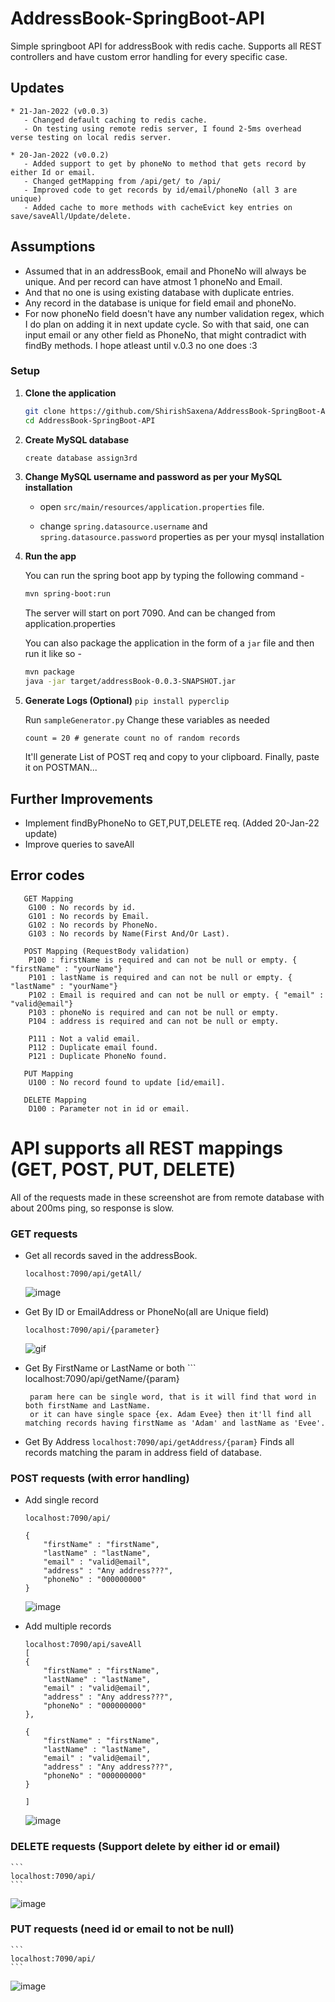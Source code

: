 # AddressBook-SpringBoot-API
Simple springboot API for addressBook with redis cache. Supports all REST controllers and have custom error handling for every specific case.

## Updates
	* 21-Jan-2022 (v0.0.3)
	   - Changed default caching to redis cache.
	   - On testing using remote redis server, I found 2-5ms overhead verse testing on local redis server.
	   
	* 20-Jan-2022 (v0.0.2)
	   - Added support to get by phoneNo to method that gets record by either Id or email.
	   - Changed getMapping from /api/get/ to /api/
	   - Improved code to get records by id/email/phoneNo (all 3 are unique)
	   - Added cache to more methods with cacheEvict key entries on save/saveAll/Update/delete.
	  
## Assumptions
 - Assumed that in an addressBook, email and PhoneNo will always be unique. And per record can have atmost 1 phoneNo and Email.
 - And that no one is using existing database with duplicate entries.
 - Any record in the database is unique for field email and phoneNo.
 - For now phoneNo field doesn't have any number validation regex, which I do plan on adding it in next update cycle. So with that said, one can input email or any other field as PhoneNo, that might contradict with findBy methods. I hope atleast until v.0.3 no one does :3
 
	
### Setup

1. **Clone the application**

	```bash
	git clone https://github.com/ShirishSaxena/AddressBook-SpringBoot-API.git
	cd AddressBook-SpringBoot-API
	```

2. **Create MySQL database**

	```bash
	create database assign3rd
	```

3. **Change MySQL username and password as per your MySQL installation**

	+ open `src/main/resources/application.properties` file.

	+ change `spring.datasource.username` and `spring.datasource.password` properties as per your mysql installation

4. **Run the app**

	You can run the spring boot app by typing the following command -

	```bash
	mvn spring-boot:run
	```

	The server will start on port 7090. And can be changed from application.properties

	You can also package the application in the form of a `jar` file and then run it like so -

	```bash
	mvn package
	java -jar target/addressBook-0.0.3-SNAPSHOT.jar
	```
4. **Generate Logs (Optional)**
	```pip install pyperclip```
	
	Run `sampleGenerator.py`
	Change these variables as needed
	```
	count = 20 # generate count no of random records
	```
	It'll generate List of POST req and copy to your clipboard. Finally, paste it on POSTMAN...

	
## Further Improvements
 - Implement findByPhoneNo to GET,PUT,DELETE req. (Added 20-Jan-22 update)
 - Improve queries to saveAll

## Error codes
```
   GET Mapping
	G100 : No records by id.
	G101 : No records by Email.
	G102 : No records by PhoneNo.
	G103 : No records by Name(First And/Or Last).

   POST Mapping (RequestBody validation)
	P100 : firstName is required and can not be null or empty. { "firstName" : "yourName"}
	P101 : lastName is required and can not be null or empty. { "lastName" : "yourName"}
	P102 : Email is required and can not be null or empty. { "email" : "valid@email"}
	P103 : phoneNo is required and can not be null or empty.
	P104 : address is required and can not be null or empty.

	P111 : Not a valid email.
	P112 : Duplicate email found.
	P121 : Duplicate PhoneNo found.

   PUT Mapping
	U100 : No record found to update [id/email].

   DELETE Mapping
	D100 : Parameter not in id or email.
```

# API supports all REST mappings (GET, POST, PUT, DELETE)
All of the requests made in these screenshot are from remote database with about 200ms ping, so response is slow.
### GET requests
* Get all records saved in the addressBook.
	```
	localhost:7090/api/getAll/
	```
	
	![image](https://user-images.githubusercontent.com/6762915/150171183-4eeb3bda-9d9a-4910-89c2-7f798faf2280.png)

* Get By ID or EmailAddress or PhoneNo(all are Unique field)
	```
	localhost:7090/api/{parameter}
	```
	
	![gif](http://200.showy.life:6969/rc6hArgBmZ.gif)
	
	
* Get By FirstName or LastName or both
       ```
       localhost:7090/api/getName/{param}
       
       param here can be single word, that is it will find that word in both firstName and LastName.
       or it can have single space {ex. Adam Evee} then it'll find all matching records having firstName as 'Adam' and lastName as 'Evee'.
       
* Get By Address
       ```
       localhost:7090/api/getAddress/{param}
       ```
       Finds all records matching the param in address field of database.
       
       
### POST requests (with error handling)
* Add single record 
	```
	localhost:7090/api/
	
	{
		"firstName" : "firstName",
		"lastName" : "lastName",
		"email" : "valid@email",
		"address" : "Any address???",
		"phoneNo" : "000000000"
	}
	```

	
	![image](http://200.showy.life:6969/ZqSSbctdEV.gif)
	
* Add multiple records
	```
	localhost:7090/api/saveAll
	[
	{
		"firstName" : "firstName",
		"lastName" : "lastName",
		"email" : "valid@email",
		"address" : "Any address???",
		"phoneNo" : "000000000"
	},
	
	{
		"firstName" : "firstName",
		"lastName" : "lastName",
		"email" : "valid@email",
		"address" : "Any address???",
		"phoneNo" : "000000000"
	}
	
	]
	```
	
	![image](http://200.showy.life:6969/IgHAfj31NE.gif)


### DELETE requests (Support delete by either id or email)
	```
	localhost:7090/api/
	```
![image](http://200.showy.life:6969/nIFHIq7bVM.gif)

### PUT requests (need id or email to not be null)
	```
	localhost:7090/api/
	```

![image](http://200.showy.life:6969/0PSIsehkdY.gif)
